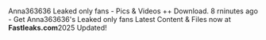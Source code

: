 #
Anna363636 Leaked only fans - Pics & Videos ++ Download. 8 rninutes ago - Get Anna363636's Leaked only fans Latest Content & FiIes now at **Fastleaks.com**2025 Updated!
